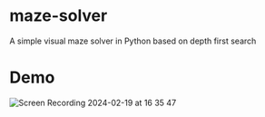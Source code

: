 # maze-solver
A simple visual maze solver in Python based on depth first search

# Demo 
![Screen Recording 2024-02-19 at 16 35 47](https://github.com/logan-bobo/maze-solver/assets/51960546/452169df-81e6-4cb5-b323-d07cceffcf53)




